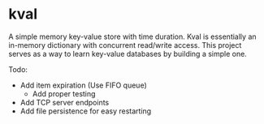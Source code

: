 # kval
A simple memory key-value store with time duration. Kval is essentially an in-memory dictionary with concurrent read/write access.
This project serves as a way to learn key-value databases by building a simple one. 

Todo:
* Add item expiration (Use FIFO queue)
    * Add proper testing
* Add TCP server endpoints
* Add file persistence for easy restarting 